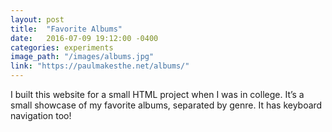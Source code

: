 ```yaml
---
layout: post
title:  "Favorite Albums"
date:   2016-07-09 19:12:00 -0400
categories: experiments
image_path: "/images/albums.jpg"
link: "https://paulmakesthe.net/albums/"
---
```

I built this website for a small HTML project when I was in college. It’s a small showcase of my favorite albums, separated by genre. It has keyboard navigation too!
